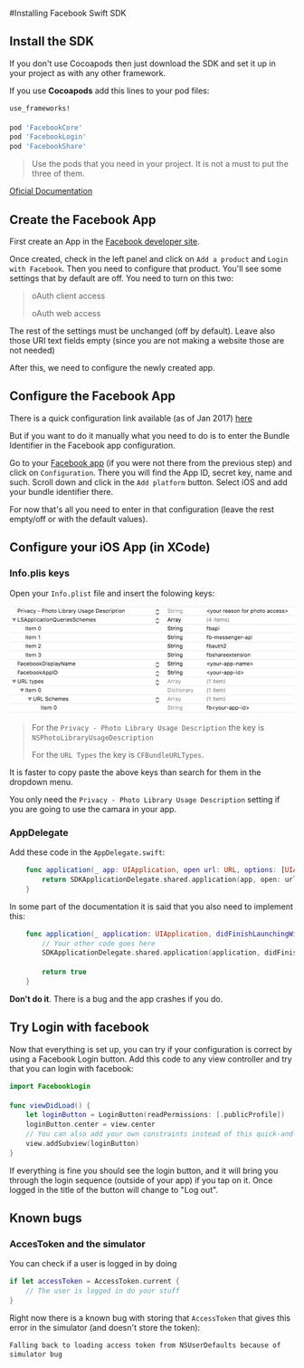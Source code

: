 #Installing Facebook Swift SDK

## Install the SDK

If you don't use Cocoapods then just download the SDK and set it up in your project as with any other framework.


If you use **Cocoapods** add this lines to your pod files:
 

```ruby
use_frameworks!

pod 'FacebookCore'
pod 'FacebookLogin'
pod 'FacebookShare'

```

> Use the pods that you need in your project. It is not a must to put the three of them.

[Oficial Documentation](https://developers.facebook.com/docs/swift/getting-started)

## Create the Facebook App

First create an App in the [Facebook developer site](http://developers.facebook.com/apps).

Once created, check in the left panel and click on `Add a product` and `Login with Facebook`. Then you need to configure that product. You'll see some settings that by default are off. You need to turn on this two: 

> oAuth client access
> 
> oAuth web access

The rest of the settings must be unchanged (off by default). Leave also those URI text fields empty (since you are not making a website those are not needed)

After this, we need to configure the newly created app.


## Configure the Facebook App


There is a quick configuration link available (as of Jan 2017) [here](https://developers.facebook.com/quickstarts/?platform=ios)

But if you want to do it manually what you need to do is to enter the Bundle Identifier in the Facebook app configuration. 

Go to your [Facebook app](https://developers.facebook.com/apps) (if you were not there from the previous step) and click on `Configuration`.  There you will find the App ID, secret key, name and such. 
Scroll down and click in the `Add platform` button. Select iOS and add your bundle identifier there. 

For now that's all you need to enter in that configuration (leave the rest empty/off or with the default values).


## Configure your iOS App (in XCode)

### Info.plis keys

Open your `Info.plist` file and insert the folowing keys: 

![Info.plist configuration](img/facebook-swift-info-plist.png)

>For the `Privacy - Photo Library Usage Description` the key is `NSPhotoLibraryUsageDescription`
>
>For the `URL Types` the key is `CFBundleURLTypes`. 

It is faster to copy paste the above keys than search for them in the dropdown menu.

You only need the `Privacy - Photo Library Usage Description` setting if you are going to use the camara in your app.

### AppDelegate

Add these code in the `AppDelegate.swift`:

```swift
    func application(_ app: UIApplication, open url: URL, options: [UIApplicationOpenURLOptionsKey : Any] = [:]) -> Bool {
        return SDKApplicationDelegate.shared.application(app, open: url, options: options)
    }
```

In some part of the documentation it is said that you also need to implement this:

```swift
	func application(_ application: UIApplication, didFinishLaunchingWithOptions launchOptions: [UIApplicationLaunchOptionsKey: Any]?) -> Bool {
   	  	// Your other code goes here        
      	SDKApplicationDelegate.shared.application(application, didFinishLaunchingWithOptions: launchOptions)
        
   		return true
   	}
```

**Don't do it**. There is a bug and the app crashes if you do.

## Try Login with facebook 

Now that everything is set up, you can try if your configuration is correct by using a Facebook Login button. Add this code to any view controller and try that you can login with facebook: 

```swift
import FacebookLogin

func viewDidLoad() {
	let loginButton = LoginButton(readPermissions: [.publicProfile])
	loginButton.center = view.center 
	// You can also add your own constraints instead of this quick-and-dirty way to center the button
	view.addSubview(loginButton)
}
```

If everything is fine you should see the login button, and it will bring you through the login sequence (outside of your app) if you tap on it. Once logged in the title of the button will change to "Log out". 



## Known bugs

### AccesToken and the simulator

You can check if a user is logged in by doing

```swift
if let accessToken = AccessToken.current {
	// The user is logged in do your stuff	
}
```

Right now there is a known bug with storing that `AccessToken` that gives this error in the simulator (and doesn't store the token):

```
Falling back to loading access token from NSUserDefaults because of simulator bug
```
